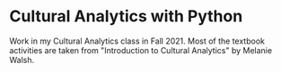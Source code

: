 # Cultural Analytics with Python
Work in my Cultural Analytics class in Fall 2021. Most of the textbook activities are taken from "Introduction to Cultural Analytics" by Melanie Walsh.
